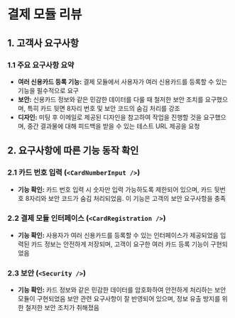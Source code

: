 # 결제 모듈 리뷰

## 1. 고객사 요구사항

### 1.1 주요 요구사항 요약
- **여러 신용카드 등록 기능:** 
결제 모듈에서 사용자가 여러 신용카드를 등록할 수 있는 기능을 필수적으로 요구
- **보안:** 
신용카드 정보와 같은 민감한 데이터를 다룰 때 철저한 보안 조치를 요구했으며, 특히 카드 뒷면 8자리 번호 및 보안 코드의 숨김 처리를 강조 
- **디자인:** 
미팅 후 이메일로 제공된 디자인을 참고하여 작업을 진행할 것을 요구했으며, 중간 결과물에 대해 피드백을 받을 수 있는 테스트 URL 제공을 요청

## 2. 요구사항에 따른 기능 동작 확인

### 2.1 카드 번호 입력 (`<CardNumberInput />`)
- **기능 확인:** 
카드 번호 입력 시 숫자만 입력 가능하도록 제한되어 있으며, 카드 뒷번호 8자리와 보안 코드가 숨김 처리되었음. 
이 기능은 고객의 보안 요구사항을 충족

### 2.2 결제 모듈 인터페이스 (`<CardRegistration />`)
- **기능 확인:** 
사용자가 여러 신용카드를 등록할 수 있는 인터페이스가 제공되었음 
입력된 카드 정보는 안전하게 저장되며, 고객이 요구한 여러 카드 등록 기능이 구현되었음

### 2.3 보안 (`<Security />`)
- **기능 확인:** 카드 정보와 같은 민감한 데이터를 암호화하여 안전하게 처리하는 보안 모듈이 구현되었음 
보안 관련 요구사항이 잘 반영되어 있으며, 정보 유출 방지를 위한 철저한 보안 조치가 취해졌음